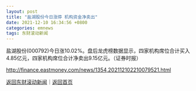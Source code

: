 ```yaml
---
layout: post
title: "盐湖股份今日涨停 机构资金净卖出"
date: 2021-12-10 16:34:56 +0800
categories: emnews
tags: 东财滚动新闻
---
```


盐湖股份(000792)今日涨10.02%。盘后龙虎榜数据显示，四家机构席位合计买入4.85亿元，四家机构席位合计净卖出9.15亿元。（证券时报）

<http://finance.eastmoney.com/news/1354,202112102210079521.html>

[返回东财滚动新闻](//finews.withounder.com/emnews/)｜[返回首页](//finews.withounder.com/)